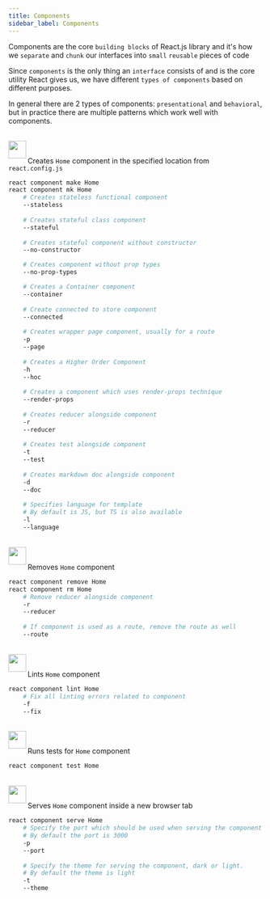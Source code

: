 ```yaml
---
title: Components
sidebar_label: Components
---
```


Components are the core `building blocks` of React.js library
and it's how we `separate` and `chunk` our interfaces into `small`
`reusable` pieces of code

Since `components` is the only thing an `interface` consists of and is the
core utility React gives us, we have different `types of components`
based on different purposes.

In general there are 2 types of components: `presentational` and
`behavioral`, but in practice there are multiple patterns which
work well with components.

<br/>

<img align="left" src="https://cdn.jsdelivr.net/gh/steevehook/react-devcli@5ef47b56/icons/markers/draft.svg" height="35px">
<br/>

Creates `Home` component in the specified location from `react.config.js`

```bash
react component make Home
react component mk Home
    # Creates stateless functional component
    --stateless
  
    # Creates stateful class component
    --stateful
  
    # Creates stateful component without constructor
    --no-constructor

    # Creates component without prop types
    --no-prop-types

    # Creates a Container component
    --container
  
    # Create connected to store component
    --connected
  
    # Creates wrapper page component, usually for a route
    -p
    --page
  
    # Creates a Higher Order Component
    -h
    --hoc
    
    # Creates a component which uses render-props technique
    --render-props
  
    # Creates reducer alongside component
    -r
    --reducer
  
    # Creates test alongside component
    -t
    --test
  
    # Creates markdown doc alongside component
    -d
    --doc
  
    # Specifies language for template
    # By default is JS, but TS is also available
    -l
    --language
```

<br/>

<img align="left" src="https://cdn.jsdelivr.net/gh/steevehook/react-devcli@5ef47b56/icons/markers/draft.svg" height="35px">
<br/>

Removes `Home` component

```bash
react component remove Home
react component rm Home
    # Remove reducer alongside component
    -r
    --reducer
  
    # If component is used as a route, remove the route as well
    --route
```

<br/>

<img align="left" src="https://cdn.jsdelivr.net/gh/steevehook/react-devcli@5ef47b56/icons/markers/draft.svg" height="35px">
<br/>

Lints `Home` component

```bash
react component lint Home
    # Fix all linting errors related to component
    -f
    --fix
```

<br/>

<img align="left" src="https://cdn.jsdelivr.net/gh/steevehook/react-devcli@5ef47b56/icons/markers/draft.svg" height="35px">
<br/>

Runs tests for `Home` component

```bash
react component test Home
```

<br/>

<img align="left" src="https://cdn.jsdelivr.net/gh/steevehook/react-devcli@5ef47b56/icons/markers/draft.svg" height="35px">
<br/>

Serves `Home` component inside a new browser tab

```bash
react component serve Home
    # Specify the port which should be used when serving the component
    # By default the port is 3000
    -p
    --port
  
    # Specify the theme for serving the component, dark or light.
    # By default the theme is light
    -t
    --theme
```
